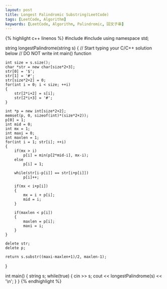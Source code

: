 ```yaml
---
layout: post
title: Longest Palindromic Substring(LeetCode)
tags: [LeetCode, Algorithm]
keywords: [LeetCode, Algorithm, Palindromic, 回文子串]
---
```


{% highlight c++ linenos %}
#include <string>
#include <iostream>
using namespace std;

string longestPalindrome(string s)
{
    // Start typing your C/C++ solution below
    // DO NOT write int main() function

	int size = s.size();
	char *str = new char[size*2+3];
	str[0] = '$';
	str[1] = '#';
	str[size*2+2] = 0;
	for(int i = 0; i < size; ++i)
	{
		str[2*i+2] = s[i];
		str[2*i+3] = '#';
	}

	int *p = new int[size*2+2];
	memset(p, 0, sizeof(int)*(size*2+2));
	p[0] = 1;
	int mid = 0;
	int mx = 1;
	int maxi = 0;
	int maxlen = 1;
	for(int i = 1; str[i]; ++i)
	{
		if(mx > i)
			p[i] = min(p[2*mid-i], mx-i);
		else
			p[i] = 1;

		while(str[i-p[i]] == str[i+p[i]])
			p[i]++;

		if(mx < i+p[i])
		{
			mx = i + p[i];
			mid = i;
		}

		if(maxlen < p[i])
		{
			maxlen = p[i];
			maxi = i;
		}
	}

	delete str;
	delete p;

	return s.substr((maxi-maxlen+1)/2, maxlen-1);
}

int main()
{
	string s;
	while(true)
	{
		cin >> s;
		cout << longestPalindrome(s) << '\n';
	}
}
{% endhighlight %}
